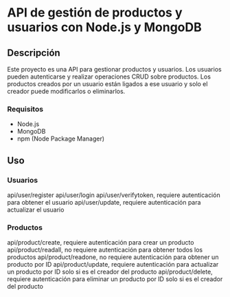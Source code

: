 # API de gestión de productos y usuarios con Node.js y MongoDB

## Descripción

Este proyecto es una API para gestionar productos y usuarios. Los usuarios pueden autenticarse y realizar operaciones CRUD sobre productos. Los productos creados por un usuario están ligados a ese usuario y solo el creador puede modificarlos o eliminarlos.

### Requisitos

- Node.js
- MongoDB
- npm (Node Package Manager)


## Uso

### Usuarios

api/user/register
api/user/login
api/user/verifytoken, requiere autenticación para obtener el usuario
api/user/update, requiere autenticación para actualizar el usuario

### Productos

api/product/create, requiere autenticación para crear un producto
api/product/readall, no requiere autenticación para obtener todos los productos
api/product/readone, no requiere autenticación para obtener un producto por ID
api/product/update, requiere autenticación para actualizar un producto por ID solo si es el creador del producto
api/product/delete, requiere autenticación para eliminar un producto por ID solo si es el creador del producto



